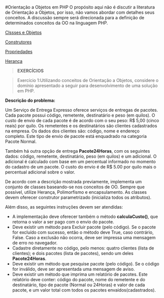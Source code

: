 #Orientação a Objetos em PHP
O propósito aqui não é discutir a literatura de Orientação a Objetos, por isso, não vamos abordar com detalhes seus conceitos. A discussão sempre será direcionada para a definição de determinados conceitos da OO na linguagem PHP. 

[Clssses e Objetos](classes-objetos.md)

[Construtores](metodos-construtores.md)

[Propriedades](propriedades.md)

[Herança](heranca.md)




>**EXERCÍCIOS**

>Exercício 1:Utilizando conceitos de Orientação a Objetos, considere o domínio apresentado a seguir para desenvolvimento de uma solução em PHP. 

**Descrição do problema:**

Um Serviço de Entrega Expresso oferece serviços de entregas de pacotes. Cada pacote possui código, remetente, destinatário e peso (em quilos).  O custo de envio de cada pacote é de acordo com o seu peso: R$ 5,00 (cinco reais) por quilo. Os remetentes e os destinatários são clientes cadastrados na empresa. Os dados dos clientes são: código, nome e endereço completo. Este tipo de envio de pacote está enquadrado na categoria Pacote Normal.

Também há outra opção de entrega **Pacote24Horas**, com os seguintes dados: código, remetente, destinatário, peso (em quilos) e um adicional. O adicional é calculado com base em um percentual informado no momento do cadastro de um pacote. O custo do envio é de R$ 5.00 por quilo mais o percentual adicional sobre o valor.

De acordo com a descrição mostrada previamente, implementa um conjunto de classes baseando-se nos conceitos de OO. Sempre que possível, utilize Herança, Polimorfismo e encapsulamento.  As classes devem oferecer construtor parametrizado (inicializa todos os atributos).

Além disso, as seguintes instruções devem ser atendidas: 

* A implementação deve oferecer também o método **calculaCusto()**, que retorna o valor a ser pago com o envio do pacote.
* Deve existir um método para Excluir pacote (pelo código). Se o pacote for excluído com sucesso, então o método deve True, caso contrário, False. Caso a exclusão não ocorra, deve ser impressa uma mensagem de erro no navegador. 
* Cadastre diretamente no código, pelo menos: quatro clientes (lista de clientes); e dois pacotes (lista de pacotes), sendo um deles **Pacote24Horas**.
* Deve existir um método que pesquise pacote (pelo código). Se o código for inválido, deve ser apresentada uma mensagem de aviso.
* Deve existir um método que imprima um relatório de pacotes. Este relatório deve conter: código do pacote, nome do remetente e do destinatário, tipo de pacote (Normal ou 24Horas) e valor de cada pacote, e um valor total com todos os pacotes envaidos(cadastrados).



